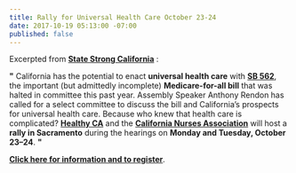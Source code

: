 ```yaml
---
title: Rally for Universal Health Care October 23-24
date: 2017-10-19 05:13:00 -07:00
published: false
---
```


Excerpted from [**State Strong California**](https://www.facebook.com/CAStateStrong/) :

**"**   California has the potential to enact **universal health care** with [**SB 562**](https://leginfo.legislature.ca.gov/faces/billNavClient.xhtml?bill_id=201720180SB562), the important (but admittedly incomplete) **Medicare-for-all bill** that was halted in committee this past year. Assembly Speaker Anthony Rendon has called for a select committee to discuss the bill and California’s prospects for universal health care. Because who knew that health care is complicated? [**Healthy CA**](http://www.healthycaliforniaact.org/home/) and the [**California Nurses Association**](http://www.nationalnursesunited.org/california-nurses-association) will host a **rally in Sacramento** during the hearings on **Monday and Tuesday, October 23–24**.   **"**

[**Click here for information and to register**](https://www.facebook.com/events/479256729122610?utm_source=CA+StateStrong+Newsletter&utm_campaign=7057904e4c-EMAIL_CAMPAIGN_2017_10_18&utm_medium=email&utm_term=0_19c82792ca-7057904e4c-65761711).
